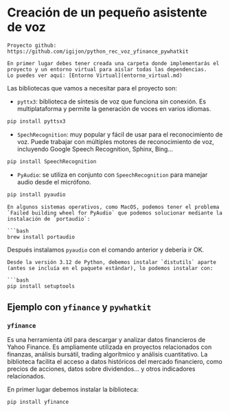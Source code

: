 # Creación de un pequeño asistente de voz

```{warning}
Proyecto github: https://github.com/igijon/python_rec_voz_yfinance_pywhatkit

```

```{warning}
En primer lugar debes tener creada una carpeta donde implementarás el proyecto y un entorno virtual para aislar todas las dependencias.
Lo puedes ver aquí: [Entorno Virtual](entorno_virtual.md)
```
Las bibliotecas que vamos a necesitar para el proyecto son:
- `pyttx3`: biblioteca de síntesis de voz que funciona sin conexión. Es multiplataforma y permite la generación de voces en varios idiomas.

```bash
pip install pyttsx3
```

- `SpechRecognition`: muy popular y fácil de usar para el reconocimiento de voz. Puede trabajar con múltiples motores de reconocimiento de voz, incluyendo Google Speech Recognition, Sphinx, Bing...
  
```bash
pip install SpeechRecognition
```

- `PyAudio`: se utiliza en conjunto con `SpeechRecognition` para manejar audio desde el micrófono.

```bash
pip install pyaudio
```

```{warning}
En algunos sistemas operativos, como MacOS, podemos tener el problema `Failed building wheel for PyAudio` que podemos solucionar mediante la instalación de `portaudio`:

```bash
brew install portaudio
```

Después instalamos `pyaudio` con el comando anterior y debería ir OK.

```{warning}
Desde la versión 3.12 de Python, debemos instalar `distutils` aparte (antes se incluía en el paquete estándar), lo podemos instalar con:

```bash
pip install setuptools
```

## Ejemplo con `yfinance` y `pywhatkit`

### `yfinance`

Es una herramienta útil para descargar y analizar datos financieros de Yahoo Finance. Es ampliamente utilizada en proyectos relacionados con finanzas, análisis bursátil, trading algorítmico y análisis cuantitativo. La biblioteca facilita el acceso a datos históricos del mercado financiero, como precios de acciones, datos sobre dividendos... y otros indicadores relacionados.

En primer lugar debemos instalar la biblioteca:
```bash
pip install yfinance
```

